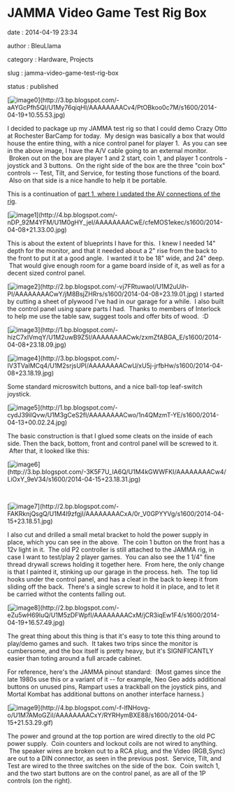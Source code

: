 JAMMA Video Game Test Rig Box
=============================

date
:   2014-04-19 23:34

author
:   BleuLlama

category
:   Hardware, Projects

slug
:   jamma-video-game-test-rig-box

status
:   published

[![image0](https://images-blogger-opensocial.googleusercontent.com/gadgets/proxy?url=http%3A%2F%2F3.bp.blogspot.com%2F-aAYGcPfh5QI%2FU1My76qiqHI%2FAAAAAAAACv4%2FPtOBkoo0c7M%2Fs1600%2F2014-04-19%2B10.55.53.jpg&container=blogger&gadget=a&rewriteMime=image%2F*)](http://3.bp.blogspot.com/-aAYGcPfh5QI/U1My76qiqHI/AAAAAAAACv4/PtOBkoo0c7M/s1600/2014-04-19+10.55.53.jpg)

I decided to package up my JAMMA test rig so that I could demo Crazy
Otto at Rochester BarCamp for today.  My design was basically a box that
would house the entire thing, with a nice control panel for player 1.
 As you can see in the above image, I have the A/V cable going to an
external monitor.  Broken out on the box are player 1 and 2 start, coin
1, and player 1 controls - joystick and 3 buttons.  On the right side of
the box are the three "coin box" controls -- Test, Tilt, and Service,
for testing those functions of the board.  Also on that side is a nice
handle to help it be portable.

This is a continuation of [part 1, where I updated the AV connections of
the
rig](http://geodesicsphere.blogspot.com/2014/02/updating-my-jamma-test-rig.html).

[![image1](https://images-blogger-opensocial.googleusercontent.com/gadgets/proxy?url=http%3A%2F%2F4.bp.blogspot.com%2F-nDP_92M4YFM%2FU1M0gHY_jeI%2FAAAAAAAACwE%2FcfeMOS1ekec%2Fs1600%2F2014-04-08%2B21.33.00.jpg&container=blogger&gadget=a&rewriteMime=image%2F*)](http://4.bp.blogspot.com/-nDP_92M4YFM/U1M0gHY_jeI/AAAAAAAACwE/cfeMOS1ekec/s1600/2014-04-08+21.33.00.jpg)

This is about the extent of blueprints I have for this.  I knew I needed
14" depth for the monitor, and that it needed about a 2" rise from the
back to the front to put it at a good angle.  I wanted it to be 18"
wide, and 24" deep.  That would give enough room for a game board inside
of it, as well as for a decent sized control panel.

[![image2](https://images-blogger-opensocial.googleusercontent.com/gadgets/proxy?url=http%3A%2F%2F2.bp.blogspot.com%2F-vj7FRtuwaoI%2FU1M2uUih-PI%2FAAAAAAAACwY%2FjM8BsjZHRrs%2Fs1600%2F2014-04-08%2B23.19.01.jpg&container=blogger&gadget=a&rewriteMime=image%2F*)](http://2.bp.blogspot.com/-vj7FRtuwaoI/U1M2uUih-PI/AAAAAAAACwY/jM8BsjZHRrs/s1600/2014-04-08+23.19.01.jpg) I
started by cutting a sheet of plywood I've had in our garage for a
while.  I also built the control panel using spare parts I had.  Thanks
to members of Interlock to help me use the table saw, suggest tools and
offer bits of wood.  :D

[![image3](https://images-blogger-opensocial.googleusercontent.com/gadgets/proxy?url=http%3A%2F%2F1.bp.blogspot.com%2F-hizC7xIVmqY%2FU1M2uwB9Z5I%2FAAAAAAAACwk%2FzxmZfABGA_E%2Fs1600%2F2014-04-08%2B23.18.09.jpg&container=blogger&gadget=a&rewriteMime=image%2F*)](http://1.bp.blogspot.com/-hizC7xIVmqY/U1M2uwB9Z5I/AAAAAAAACwk/zxmZfABGA_E/s1600/2014-04-08+23.18.09.jpg)

[![image4](https://images-blogger-opensocial.googleusercontent.com/gadgets/proxy?url=http%3A%2F%2F3.bp.blogspot.com%2F-IV3TVaIMCq4%2FU1M2srjsUPI%2FAAAAAAAACwU%2FxU5j-jrfbHw%2Fs1600%2F2014-04-08%2B23.18.19.jpg&container=blogger&gadget=a&rewriteMime=image%2F*)](http://3.bp.blogspot.com/-IV3TVaIMCq4/U1M2srjsUPI/AAAAAAAACwU/xU5j-jrfbHw/s1600/2014-04-08+23.18.19.jpg)

Some standard microswitch buttons, and a nice ball-top leaf-switch
joystick.

[![image5](https://images-blogger-opensocial.googleusercontent.com/gadgets/proxy?url=http%3A%2F%2F1.bp.blogspot.com%2F-cydJ39iIQvw%2FU1M3gCeS2fI%2FAAAAAAAACwo%2F1n4QMzmT-YE%2Fs1600%2F2014-04-13%2B00.02.24.jpg&container=blogger&gadget=a&rewriteMime=image%2F*)](http://1.bp.blogspot.com/-cydJ39iIQvw/U1M3gCeS2fI/AAAAAAAACwo/1n4QMzmT-YE/s1600/2014-04-13+00.02.24.jpg)

The basic construction is that I glued some cleats on the inside of each
side. Then the back, bottom, front and control panel will be screwed to
it.  After that, it looked like this:

[![image6](https://images-blogger-opensocial.googleusercontent.com/gadgets/proxy?url=http%3A%2F%2F3.bp.blogspot.com%2F-3K5F7U_IA6Q%2FU1M4kGWWFKI%2FAAAAAAAACw4%2FLiOxY_9eV34%2Fs1600%2F2014-04-15%2B23.18.31.jpg&container=blogger&gadget=a&rewriteMime=image%2F*)](http://3.bp.blogspot.com/-3K5F7U_IA6Q/U1M4kGWWFKI/AAAAAAAACw4/LiOxY_9eV34/s1600/2014-04-15+23.18.31.jpg)

 

[![image7](https://images-blogger-opensocial.googleusercontent.com/gadgets/proxy?url=http%3A%2F%2F2.bp.blogspot.com%2F-FAKRknjQsgQ%2FU1M4l9zfgjI%2FAAAAAAAACxA%2F0r_V0GPYYVg%2Fs1600%2F2014-04-15%2B23.18.51.jpg&container=blogger&gadget=a&rewriteMime=image%2F*)](http://2.bp.blogspot.com/-FAKRknjQsgQ/U1M4l9zfgjI/AAAAAAAACxA/0r_V0GPYYVg/s1600/2014-04-15+23.18.51.jpg)

I also cut and drilled a small metal bracket to hold the power supply in
place, which you can see in the above.  The coin 1 button on the front
has a 12v light in it.  The old P2 controller is still attached to the
JAMMA rig, in case I want to test/play 2 player games.  You can also see
the 1 1/4" fine thread drywall screws holding it together here.  From
here, the only change is that I painted it, stinking up our garage in
the process. heh.  The top lid hooks under the control panel, and has a
cleat in the back to keep it from sliding off the back.  There's a
single screw to hold it in place, and to let it be carried withot the
contents falling out.

[![image8](https://images-blogger-opensocial.googleusercontent.com/gadgets/proxy?url=http%3A%2F%2F2.bp.blogspot.com%2F-eZu5wH69luQ%2FU1M5zDFWpfI%2FAAAAAAAACxM%2FjCR3iqEw1F4%2Fs1600%2F2014-04-19%2B16.57.49.jpg&container=blogger&gadget=a&rewriteMime=image%2F*)](http://2.bp.blogspot.com/-eZu5wH69luQ/U1M5zDFWpfI/AAAAAAAACxM/jCR3iqEw1F4/s1600/2014-04-19+16.57.49.jpg)

The great thing about this thing is that it's easy to tote this thing
around to play/demo games and such.  It takes two trips since the
monitor is cumbersome, and the box itself is pretty heavy, but it's
SIGNIFICANTLY easier than toting around a full arcade cabinet.

For reference, here's the JAMMA pinout standard:  (Most games since the
late 1980s use this or a variant of it -- for example, Neo Geo adds
additional buttons on unused pins, Rampart uses a trackball on the
joystick pins, and Mortal Kombat has additional buttons on another
interface harness.)

[![image9](https://images-blogger-opensocial.googleusercontent.com/gadgets/proxy?url=http%3A%2F%2F4.bp.blogspot.com%2F-f-lfNHovg-o%2FU1M7AMoGZiI%2FAAAAAAAACxY%2FRYRHymBXE88%2Fs1600%2F2014-04-15%2B21.53.29.gif&container=blogger&gadget=a&rewriteMime=image%2F*)](http://4.bp.blogspot.com/-f-lfNHovg-o/U1M7AMoGZiI/AAAAAAAACxY/RYRHymBXE88/s1600/2014-04-15+21.53.29.gif)

The power and ground at the top portion are wired directly to the old PC
power supply.  Coin counters and lockout coils are not wired to
anything.  The speaker wires are broken out to a RCA plug, and the Video
(RGB,Sync) are out to a DIN connector, as seen in the previous post.
 Service, Tilt, and Test are wired to the three switches on the side of
the box.  Coin switch 1, and the two start buttons are on the control
panel, as are all of the 1P controls (on the right).
